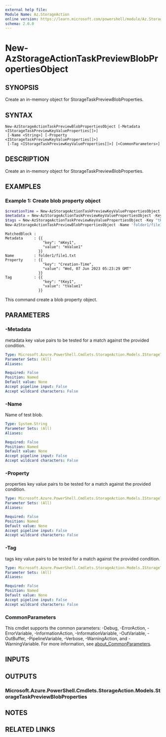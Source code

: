 ```yaml
---
external help file:
Module Name: Az.StorageAction
online version: https://learn.microsoft.com/powershell/module/Az.StorageAction/new-azstorageactiontaskpreviewblobpropertiesobject
schema: 2.0.0
---
```


# New-AzStorageActionTaskPreviewBlobPropertiesObject

## SYNOPSIS
Create an in-memory object for StorageTaskPreviewBlobProperties.

## SYNTAX

```
New-AzStorageActionTaskPreviewBlobPropertiesObject [-Metadata <IStorageTaskPreviewKeyValueProperties[]>]
 [-Name <String>] [-Property <IStorageTaskPreviewKeyValueProperties[]>]
 [-Tag <IStorageTaskPreviewKeyValueProperties[]>] [<CommonParameters>]
```

## DESCRIPTION
Create an in-memory object for StorageTaskPreviewBlobProperties.

## EXAMPLES

### Example 1: Create blob property object
```powershell
$creationTime = New-AzStorageActionTaskPreviewKeyValuePropertiesObject -Key "Creation-Time" -Value "Wed, 07 Jun 2023 05:23:29 GMT"
$metadata = New-AzStorageActionTaskPreviewKeyValuePropertiesObject -Key "mKey1" -Value "mValue1"
$tags = New-AzStorageActionTaskPreviewKeyValuePropertiesObject -Key "tKey1" -Value "tValue1"
New-AzStorageActionTaskPreviewBlobPropertiesObject -Name 'folder1/file1.txt' -Metadata $metadata -Property $creationTime -Tag $tags
```

```output
MatchedBlock : 
Metadata     : {{
                 "key": "mKey1",
                 "value": "mValue1"
               }}
Name         : folder1/file1.txt
Property     : {{
                 "key": "Creation-Time",
                 "value": "Wed, 07 Jun 2023 05:23:29 GMT"
               }}
Tag          : {{
                 "key": "tKey1",
                 "value": "tValue1"
               }}
```

This command create a blob property object.

## PARAMETERS

### -Metadata
metadata key value pairs to be tested for a match against the provided condition.

```yaml
Type: Microsoft.Azure.PowerShell.Cmdlets.StorageAction.Models.IStorageTaskPreviewKeyValueProperties[]
Parameter Sets: (All)
Aliases:

Required: False
Position: Named
Default value: None
Accept pipeline input: False
Accept wildcard characters: False
```

### -Name
Name of test blob.

```yaml
Type: System.String
Parameter Sets: (All)
Aliases:

Required: False
Position: Named
Default value: None
Accept pipeline input: False
Accept wildcard characters: False
```

### -Property
properties key value pairs to be tested for a match against the provided condition.

```yaml
Type: Microsoft.Azure.PowerShell.Cmdlets.StorageAction.Models.IStorageTaskPreviewKeyValueProperties[]
Parameter Sets: (All)
Aliases:

Required: False
Position: Named
Default value: None
Accept pipeline input: False
Accept wildcard characters: False
```

### -Tag
tags key value pairs to be tested for a match against the provided condition.

```yaml
Type: Microsoft.Azure.PowerShell.Cmdlets.StorageAction.Models.IStorageTaskPreviewKeyValueProperties[]
Parameter Sets: (All)
Aliases:

Required: False
Position: Named
Default value: None
Accept pipeline input: False
Accept wildcard characters: False
```

### CommonParameters
This cmdlet supports the common parameters: -Debug, -ErrorAction, -ErrorVariable, -InformationAction, -InformationVariable, -OutVariable, -OutBuffer, -PipelineVariable, -Verbose, -WarningAction, and -WarningVariable. For more information, see [about_CommonParameters](http://go.microsoft.com/fwlink/?LinkID=113216).

## INPUTS

## OUTPUTS

### Microsoft.Azure.PowerShell.Cmdlets.StorageAction.Models.StorageTaskPreviewBlobProperties

## NOTES

## RELATED LINKS

